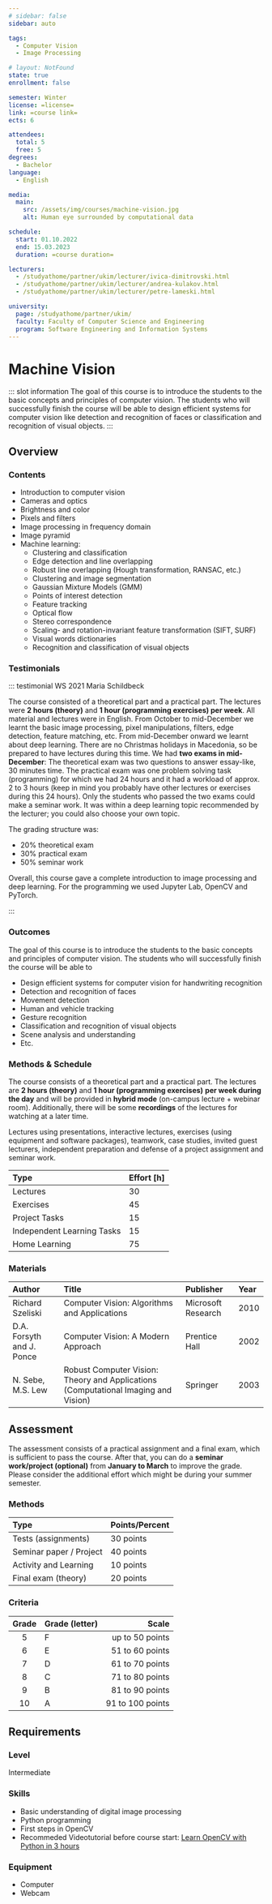 ```yaml
---
# sidebar: false
sidebar: auto

tags:
  - Computer Vision
  - Image Processing

# layout: NotFound
state: true
enrollment: false

semester: Winter
license: =license=
link: =course link=
ects: 6

attendees:
  total: 5
  free: 5
degrees:
  - Bachelor
language:
  - English

media:
  main:
    src: /assets/img/courses/machine-vision.jpg
    alt: Human eye surrounded by computational data

schedule:
  start: 01.10.2022
  end: 15.03.2023
  duration: =course duration=

lecturers:
  - /studyathome/partner/ukim/lecturer/ivica-dimitrovski.html
  - /studyathome/partner/ukim/lecturer/andrea-kulakov.html
  - /studyathome/partner/ukim/lecturer/petre-lameski.html

university:
  page: /studyathome/partner/ukim/
  faculty: Faculty of Computer Science and Engineering
  program: Software Engineering and Information Systems
---
```


# Machine Vision

::: slot information
The goal of this course is to introduce the students to the basic concepts and principles of computer vision. The students who will successfully finish the course will be able to design efficient systems for computer vision like detection and recognition of faces or classification and recognition of visual objects.
:::

## Overview

### Contents

- Introduction to computer vision
- Cameras and optics
- Brightness and color
- Pixels and filters
- Image processing in frequency domain
- Image pyramid
- Machine learning:
  - Clustering and classification
  - Edge detection and line overlapping
  - Robust line overlapping (Hough transformation, RANSAC, etc.)
  - Clustering and image segmentation
  - Gaussian Mixture Models (GMM)
  - Points of interest detection
  - Feature tracking
  - Optical flow
  - Stereo correspondence
  - Scaling- and rotation-invariant feature transformation (SIFT, SURF)
  - Visual words dictionaries
  - Recognition and classification of visual objects

### Testimonials

::: testimonial WS 2021 Maria Schildbeck

The course consisted of a theoretical part and a practical part. The lectures were **2 hours (theory)** and **1 hour (programming exercises) per week**. All material and lectures were in English. From October to mid-December we learnt the basic image processing, pixel manipulations, filters, edge detection, feature matching, etc. From mid-December onward we learnt about deep learning. There are no Christmas holidays in Macedonia, so be prepared to have lectures during this time.
We had **two exams in mid-December**: The theoretical exam was two questions to answer essay-like, 30 minutes time. The practical exam was one problem solving task (programming) for which we had 24 hours and it had a workload of approx. 2 to 3 hours (keep in mind you probably have other lectures or exercises during this 24 hours). Only the students who passed the two exams could make a seminar work. It was within a deep learning topic recommended by the lecturer; you could also choose your own topic.

The grading structure was:

- 20% theoretical exam
- 30% practical exam
- 50% seminar work

Overall, this course gave a complete introduction to image processing and deep learning. For the programming we used Jupyter Lab, OpenCV and PyTorch.

:::

### Outcomes

The goal of this course is to introduce the students to the basic concepts and principles of computer vision.
The students who will successfully finish the course will be able to

- Design efficient systems for computer vision for handwriting recognition
- Detection and recognition of faces
- Movement detection
- Human and vehicle tracking
- Gesture recognition
- Classification and recognition of visual objects
- Scene analysis and understanding
- Etc.

### Methods & Schedule

The course consists of a theoretical part and a practical part. The lectures are **2 hours (theory)** and **1 hour (programming exercises)** **per week during the day** and will be provided in **hybrid mode** (on-campus lecture + webinar room). Additionally, there will be some **recordings** of the lectures for watching at a later time.

Lectures using presentations, interactive lectures, exercises (using equipment and software packages), teamwork, case studies, invited guest lecturers, independent preparation and defense of a project assignment and seminar work.

| Type                       | Effort \[h\] |
| :------------------------- | :----------- |
| Lectures                   | 30           |
| Exercises                  | 45           |
| Project Tasks              | 15           |
| Independent Learning Tasks | 15           |
| Home Learning              | 75           |

### Materials

| Author                    | Title                                                                              | Publisher          | Year |
| :------------------------ | :--------------------------------------------------------------------------------- | :----------------- | :--- |
| Richard Szeliski          | Computer Vision: Algorithms and Applications                                       | Microsoft Research | 2010 |
| D.A. Forsyth and J. Ponce | Computer Vision: A Modern Approach                                                 | Prentice Hall      | 2002 |
| N. Sebe, M.S. Lew         | Robust Computer Vision: Theory and Applications (Computational Imaging and Vision) | Springer           | 2003 |

## Assessment

The assessment consists of a practical assignment and a final exam, which is sufficient to pass the course. After that, you can do a **seminar work/project (optional)** from **January to March** to improve the grade. Please consider the additional effort which might be during your summer semester.

<!-- ::: post-it
Tests;project;final exam
::: -->

### Methods

| Type                    | Points/Percent |
| :---------------------- | :------------- |
| Tests (assignments)     | 30 points      |
| Seminar paper / Project | 40 points      |
| Activity and Learning   | 10 points      |
| Final exam (theory)     | 20 points      |

### Criteria

| Grade | Grade (letter) |            Scale |
| :---: | -------------- | ---------------: |
|   5   | F              |  up to 50 points |
|   6   | E              |  51 to 60 points |
|   7   | D              |  61 to 70 points |
|   8   | C              |  71 to 80 points |
|   9   | B              |  81 to 90 points |
|  10   | A              | 91 to 100 points |

## Requirements

<!-- ::: post-it
Prerequisites would be Digital image processing or Machine learning, but probably be waived
::: -->

### Level

Intermediate

### Skills

- Basic understanding of digital image processing
- Python programming
- First steps in OpenCV
- Recommeded Videotutorial before course start: [Learn OpenCV with Python in 3 hours](https://youtu.be/WQeoO7MI0Bs)

### Equipment

- Computer
- Webcam
